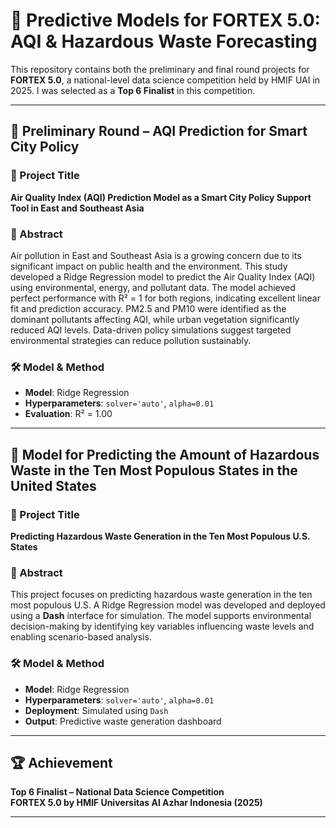 # 🧠 Predictive Models for FORTEX 5.0: AQI & Hazardous Waste Forecasting

This repository contains both the preliminary and final round projects for **FORTEX 5.0**, a national-level data science competition held by HMIF UAI in 2025. I was selected as a **Top 6 Finalist** in this competition.

---

## 📝 Preliminary Round – AQI Prediction for Smart City Policy

### 🧪 Project Title
**Air Quality Index (AQI) Prediction Model as a Smart City Policy Support Tool in East and Southeast Asia**

### 📌 Abstract
Air pollution in East and Southeast Asia is a growing concern due to its significant impact on public health and the environment. This study developed a Ridge Regression model to predict the Air Quality Index (AQI) using environmental, energy, and pollutant data. The model achieved perfect performance with R² = 1 for both regions, indicating excellent linear fit and prediction accuracy. PM2.5 and PM10 were identified as the dominant pollutants affecting AQI, while urban vegetation significantly reduced AQI levels. Data-driven policy simulations suggest targeted environmental strategies can reduce pollution sustainably.

### 🛠️ Model & Method
- **Model**: Ridge Regression
- **Hyperparameters**: `solver='auto'`, `alpha=0.01`
- **Evaluation**: R² = 1.00

---

## 🥇 Model for Predicting the Amount of Hazardous Waste in the Ten Most Populous States in the United States

### 🧪 Project Title
**Predicting Hazardous Waste Generation in the Ten Most Populous U.S. States**

### 📌 Abstract
This project focuses on predicting hazardous waste generation in the ten most populous U.S. A Ridge Regression model was developed and deployed using a **Dash** interface for simulation. The model supports environmental decision-making by identifying key variables influencing waste levels and enabling scenario-based analysis.

### 🛠️ Model & Method
- **Model**: Ridge Regression
- **Hyperparameters**: `solver='auto'`, `alpha=0.01`
- **Deployment**: Simulated using `Dash` 
- **Output**: Predictive waste generation dashboard

---

## 🏆 Achievement
**Top 6 Finalist – National Data Science Competition**  
**FORTEX 5.0 by HMIF Universitas Al Azhar Indonesia (2025)**

---
